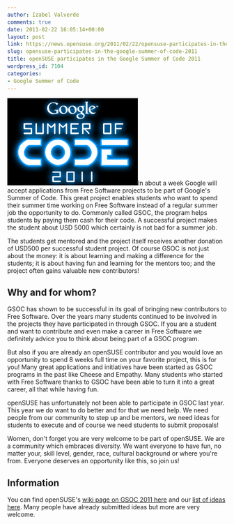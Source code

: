 ```yaml
---
author: Izabel Valverde
comments: true
date: 2011-02-22 16:05:14+00:00
layout: post
link: https://news.opensuse.org/2011/02/22/opensuse-participates-in-the-google-summer-of-code-2011/
slug: opensuse-participates-in-the-google-summer-of-code-2011
title: openSUSE participates in the Google Summer of Code 2011
wordpress_id: 7104
categories:
- Google Summer of Code
---
```


[![GSOC 2011 image](/wp-content/uploads/2011/02/GSoC2011_300x200.png)](//news.opensuse.org/2011/02/22/opensuse-participates-in-the-google-summer-of-code-2011/gsoc2011_300x200/)In about a week Google will accept applications from Free Software projects to be part of Google's Summer of Code. This great project enables students who want to spend their summer time working on Free Software instead of a regular summer job the opportunity to do. Commonly called GSOC, the program helps students by paying them cash for their code. A successful project makes the student about USD 5000 which certainly is not bad for a summer job.
<!-- more -->
The students get mentored and the project itself receives another donation of USD500 per successful student project. Of course GSOC is not just about the money: it is about learning and making a difference for the students; it is about having fun and learning for the mentors too; and the project often gains valuable new contributors!



## Why and for whom?


GSOC has shown to be successful in its goal of bringing new contributors to Free Software. Over the years many students continued to be involved in the projects they have participated in through GSOC. If you are a student and want to contribute and even make a career in Free Software we definitely advice you to think about being part of a GSOC program.

But also if you are already an openSUSE contributor and you would love an opportunity to spend 8 weeks full time on your favorite project, this is for you! Many great applications and initiatives have been started as GSOC programs in the past like Cheese and Empathy. Many students who started with Free Software thanks to GSOC have been able to turn it into a great career, all that while having fun.

openSUSE has unfortunately not been able to participate in GSOC last year. This year we do want to do better and for that we need help. We need people from our community to step up and be mentors, we need ideas for students to execute and of course we need students to submit proposals!

Women, don't forget you are very welcome to be part of openSUSE. We are a community which embraces diversity. We want everyone to have fun, no matter your, skill level, gender, race, cultural background or where you're from. Everyone deserves an opportunity like this, so join us!



## Information


You can find openSUSE's [wiki page on GSOC 2011 here](//en.opensuse.org/openSUSE:GSOC_2011) and our [list of ideas here](//en.opensuse.org/openSUSE:GSOC_2011_Ideas). Many people have already submitted ideas but more are very welcome.

